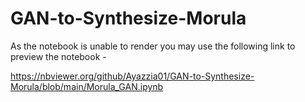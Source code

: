 # GAN-to-Synthesize-Morula
As the notebook is unable to render you may use the following link to preview the notebook -

https://nbviewer.org/github/Ayazzia01/GAN-to-Synthesize-Morula/blob/main/Morula_GAN.ipynb
